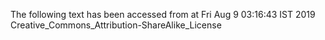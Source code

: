 The following text has been accessed from at Fri Aug 9 03:16:43 IST 2019
Creative_Commons_Attribution-ShareAlike_License

